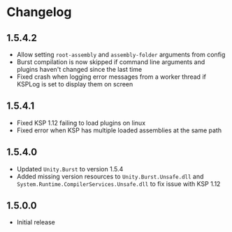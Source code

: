 # Changelog

## 1.5.4.2

* Allow setting `root-assembly` and `assembly-folder` arguments from config
* Burst compilation is now skipped if command line arguments and plugins haven't changed since the last time
* Fixed crash when logging error messages from a worker thread if KSPLog is set to display them on screen

## 1.5.4.1

* Fixed KSP 1.12 failing to load plugins on linux
* Fixed error when KSP has multiple loaded assemblies at the same path

## 1.5.4.0

* Updated `Unity.Burst` to version 1.5.4
* Added missing version resources to `Unity.Burst.Unsafe.dll` and `System.Runtime.CompilerServices.Unsafe.dll` to fix
  issue with KSP 1.12

## 1.5.0.0

* Initial release
